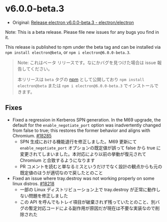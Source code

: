 # v6.0.0-beta.3

* Original: [Release electron v6.0.0-beta.3 - electron/electron](https://github.com/electron/electron/releases/tag/v6.0.0-beta.3)

Note: This is a beta release. Please file new issues for any bugs you find in it.

This release is published to npm under the beta tag and can be installed via `npm install electron@beta`, or `npm i electron@6.0.0-beta.3`.

> Note: これはベータ リリースです。なにかバグを見つけた場合は issue 報告してください。
>
> 本リリースは `beta` タグの [npm](https://www.npmjs.com/package/electron) として公開しており `npm install electron@beta` または `npm i electron@6.0.0-beta.3` でインストールできます。

## Fixes

* Fixed a regression in Kerberos SPN generation. In the M69 upgrade, the default for the `enable_negotiate_port` option was inadvertently changed from false to true; this restores the former behavior and aligns with Chromium. [#18285](https://github.com/electron/electron/pull/18285)
  * SPN 生成における機能退行を修正しました。M69 更新にて `enable_negotiate_port` オプションの既定値が誤って false から true に変更されてしまいました。本対応により以前の挙動が復元されて Chromium と合致するようになります
  * PR コメントを読むと単なるミスというだけでなく設計の観点からも元の既定値のほうが適切なので戻したとのこと
* Fixed an issue where tray.destroy was not working properly on some linux distros. [#18218](https://github.com/electron/electron/pull/18218)
  * 一部の Linux ディストリビューション上で tray.destroy が正常に動作しない問題を修正しました
  * この API を呼んでもトレイ項目が破棄されず残っていたとのこと、別バグの暫定対応コードによる副作用が原因だが現在は不要な実装なので削除された
